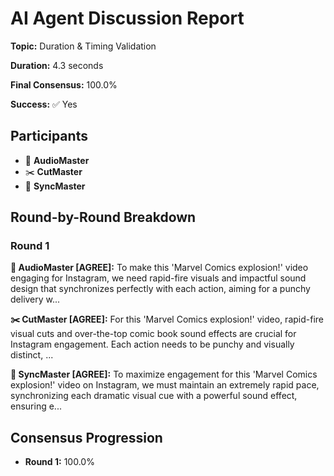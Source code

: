 # AI Agent Discussion Report

**Topic:** Duration & Timing Validation

**Duration:** 4.3 seconds

**Final Consensus:** 100.0%

**Success:** ✅ Yes

## Participants

- 🎵 **AudioMaster**
- ✂️ **CutMaster**
- 🎯 **SyncMaster**

## Round-by-Round Breakdown

### Round 1

**🎵 AudioMaster [AGREE]:** To make this 'Marvel Comics explosion!' video engaging for Instagram, we need rapid-fire visuals and impactful sound design that synchronizes perfectly with each action, aiming for a punchy delivery w...

**✂️ CutMaster [AGREE]:** For this 'Marvel Comics explosion!' video, rapid-fire visual cuts and over-the-top comic book sound effects are crucial for Instagram engagement. Each action needs to be punchy and visually distinct, ...

**🎯 SyncMaster [AGREE]:** To maximize engagement for this 'Marvel Comics explosion!' video on Instagram, we must maintain an extremely rapid pace, synchronizing each dramatic visual cue with a powerful sound effect, ensuring e...

## Consensus Progression

- **Round 1:** 100.0%
